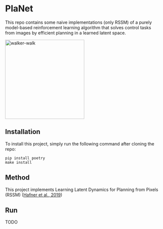 # PlaNet
This repo contains some naive implementations (only RSSM) of a purely model-based reinforcement learning algorithm that solves control tasks from images by efficient planning in a learned latent space. 

<img src="gifs/walker-walk.gif" alt="walker-walk" width="256" />


## Installation

To install this project, simply run the following command after cloning the repo:

```shell
pip install poetry
make install
```


## Method

This project implements  Learning Latent Dynamics for Planning from Pixels (RSSM) ([Hafner et al., 2019](https://arxiv.org/abs/1811.04551))


## Run 

TODO